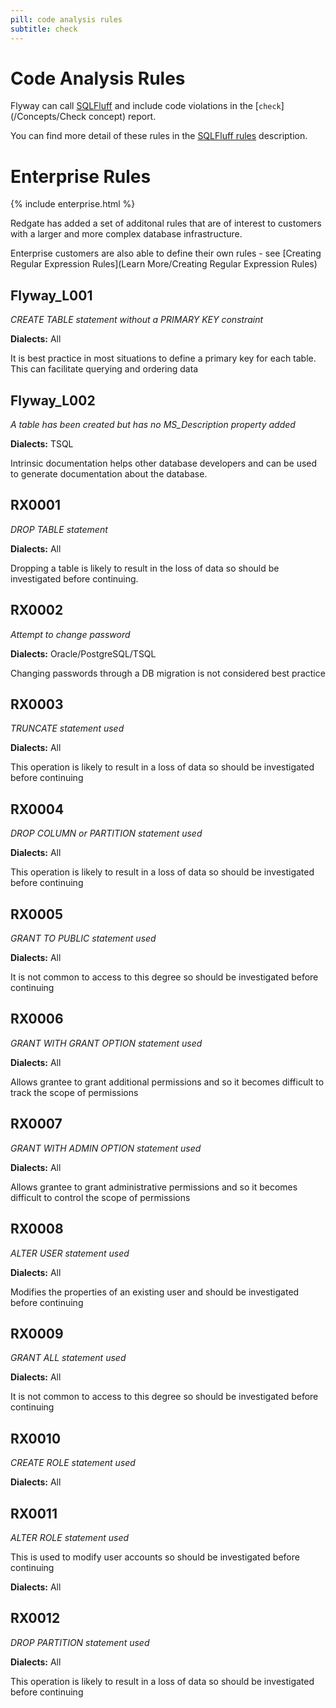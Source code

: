 ```yaml
---
pill: code analysis rules
subtitle: check
---
```

# Code Analysis Rules
Flyway can call [SQLFluff](https://www.sqlfluff.com/) and include code violations in the [`check`](/Concepts/Check concept) report.

You can find more detail of these rules in the [SQLFluff rules](https://docs.sqlfluff.com/en/stable/rules.html) description.

# Enterprise Rules
{% include enterprise.html %}

Redgate has added a set of additonal rules that are of interest to customers with a larger and more complex database infrastructure.

Enterprise customers are also able to define their own rules - see [Creating Regular Expression Rules](Learn More/Creating Regular Expression Rules) 
## Flyway_L001
_CREATE TABLE statement without a PRIMARY KEY constraint_

**Dialects:** All

It is best practice in most situations to define a primary key for each table. This can facilitate querying and ordering data 
## Flyway_L002
_A table has been created but has no MS_Description property added_

**Dialects:** TSQL

Intrinsic documentation helps other database developers and can be used to generate documentation about the database.
## RX0001
_DROP TABLE statement_

**Dialects:** All

Dropping a table is likely to result in the loss of data so should be investigated before continuing.
## RX0002
_Attempt to change password_

**Dialects:** Oracle/PostgreSQL/TSQL

Changing passwords through a DB migration is not considered best practice
## RX0003
_TRUNCATE statement used_

**Dialects:** All

This operation is likely to result in a loss of data so should be investigated before continuing

## RX0004
_DROP COLUMN or PARTITION statement used_

**Dialects:** All

This operation is likely to result in a loss of data so should be investigated before continuing
## RX0005
_GRANT TO PUBLIC statement used_

**Dialects:** All

It is not common to access to this degree so should be investigated before continuing 

## RX0006
_GRANT WITH GRANT OPTION statement used_

**Dialects:** All

Allows grantee to grant additional permissions and so it becomes difficult to track the scope of permissions 

## RX0007
_GRANT WITH ADMIN OPTION statement used_

**Dialects:** All

Allows grantee to grant administrative permissions and so it becomes difficult to control the scope of permissions 

## RX0008
_ALTER USER statement used_

**Dialects:** All

Modifies the properties of an existing user and should be investigated before continuing

## RX0009
_GRANT ALL statement used_

**Dialects:** All

It is not common to access to this degree so should be investigated before continuing
## RX0010
_CREATE ROLE statement used_

**Dialects:** All
## RX0011
_ALTER ROLE statement used_

This is used to modify user accounts so should be investigated before continuing

**Dialects:** All
## RX0012
_DROP PARTITION statement used_

**Dialects:** All

This operation is likely to result in a loss of data so should be investigated before continuing